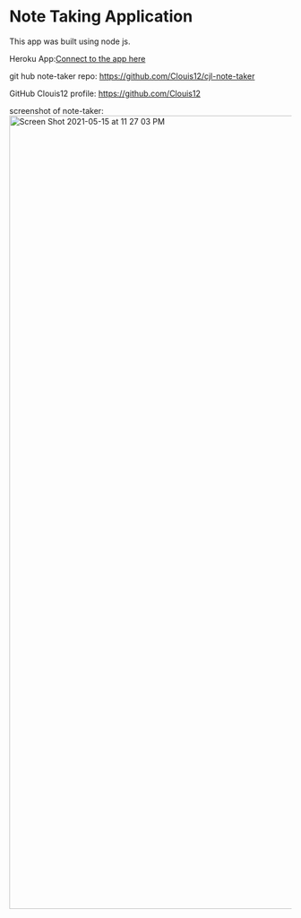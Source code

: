 # Note Taking Application

This app was built using node js.

Heroku App:[Connect to the app here](https://lit-tor-70068.herokuapp.com/)

git hub note-taker repo: https://github.com/Clouis12/cjl-note-taker

GitHub Clouis12 profile: https://github.com/Clouis12

screenshot of note-taker: <img width="1416" alt="Screen Shot 2021-05-15 at 11 27 03 PM" src="https://user-images.githubusercontent.com/77083360/118385541-4c6ff800-b5d5-11eb-91e2-5311767fd461.png">

